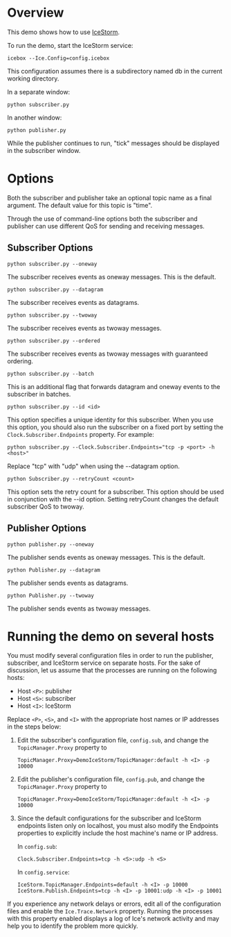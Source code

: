 Overview
========

This demo shows how to use [IceStorm][1].

To run the demo, start the IceStorm service:

```
icebox --Ice.Config=config.icebox
```

This configuration assumes there is a subdirectory named db in the
current working directory.

In a separate window:

```
python subscriber.py
```

In another window:

```
python publisher.py
```

While the publisher continues to run, "tick" messages should be
displayed in the subscriber window.

Options
=======

Both the subscriber and publisher take an optional topic name as a
final argument. The default value for this topic is "time".

Through the use of command-line options both the subscriber and
publisher can use different QoS for sending and receiving messages.

Subscriber Options
------------------

```
python subscriber.py --oneway
```

The subscriber receives events as oneway messages. This is the
default.

```
python subscriber.py --datagram
```

The subscriber receives events as datagrams.

```
python subscriber.py --twoway
```

The subscriber receives events as twoway messages.

```
python subscriber.py --ordered
```

The subscriber receives events as twoway messages with guaranteed
ordering.

```
python subscriber.py --batch
```

This is an additional flag that forwards datagram and oneway events
to the subscriber in batches.

```
python subscriber.py --id <id>
```

This option specifies a unique identity for this subscriber. When
you use this option, you should also run the subscriber on a fixed
port by setting the `Clock.Subscriber.Endpoints` property. For
example:

```
python subscriber.py --Clock.Subscriber.Endpoints="tcp -p <port> -h <host>"
```

Replace "tcp" with "udp" when using the --datagram option.

```
python Subscriber.py --retryCount <count>
```

This option sets the retry count for a subscriber. This option
should be used in conjunction with the --id option. Setting
retryCount changes the default subscriber QoS to twoway.

Publisher Options
-----------------

```
python publisher.py --oneway
```

The publisher sends events as oneway messages. This is the default.

```
python Publisher.py --datagram
```

The publisher sends events as datagrams.

```
python Publisher.py --twoway
```

The publisher sends events as twoway messages.

Running the demo on several hosts
=================================

You must modify several configuration files in order to run the
publisher, subscriber, and IceStorm service on separate hosts. For
the sake of discussion, let us assume that the processes are running
on the following hosts:

 - Host `<P>`: publisher
 - Host `<S>`: subscriber
 - Host `<I>`: IceStorm

Replace `<P>`, `<S>`, and `<I>` with the appropriate host names or IP
addresses in the steps below:

1. Edit the subscriber's configuration file, `config.sub`, and change
   the `TopicManager.Proxy` property to
   ```
   TopicManager.Proxy=DemoIceStorm/TopicManager:default -h <I> -p 10000
   ```

2. Edit the publisher's configuration file, `config.pub`, and change
   the `TopicManager.Proxy` property to
   ```
   TopicManager.Proxy=DemoIceStorm/TopicManager:default -h <I> -p 10000
   ```

3. Since the default configurations for the subscriber and IceStorm
   endpoints listen only on localhost, you must also modify the Endpoints
   properties to explicitly include the host machine's name or IP
   address.

   In `config.sub`:
   ```
   Clock.Subscriber.Endpoints=tcp -h <S>:udp -h <S>
   ```

   In `config.service`:
   ```
   IceStorm.TopicManager.Endpoints=default -h <I> -p 10000
   IceStorm.Publish.Endpoints=tcp -h <I> -p 10001:udp -h <I> -p 10001
   ```

If you experience any network delays or errors, edit all of the
configuration files and enable the `Ice.Trace.Network` property. Running
the processes with this property enabled displays a log of Ice's
network activity and may help you to identify the problem more
quickly.

[1]: https://doc.zeroc.com/display/Ice37/IceStorm

